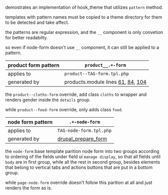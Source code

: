 demostrates an implementation of hook_theme that utilizes `pattern` method.

templates with pattern names must be copied to a theme directory for them to be detected and take affect.

the patterns are regular expression, 
and the `__` component is only convetion for better readabilty.

so even if node-form doesn't use `__` component, it can still be applied to a pattern.


product form pattern | `product__.+-form`
---|---
applies to | `product--TAG-form.tpl.php`
generated by | products.module lines [61](https://github.com/yakoub/drupal7/blob/master/products/products.module#L61), [84](https://github.com/yakoub/drupal7/blob/master/products/products.module#L84), [104](https://github.com/yakoub/drupal7/blob/master/products/products.module#L104)


the `product--cloths-form` override, add class `cloths` to wrapper and renders gender inside the `details` group.

while `product--food-form` override, only adds class `food`.


node form pattern | `.+-node-form`
---|---
applies to | `TAG-node-form.tpl.php`
generated by | [drupal_prepare_form](http://cgit.drupalcode.org/drupal/tree/includes/form.inc?h=7.x#n1114)

the `node-form` base template parition node form into two groups according to ordering of the fields under field ui `manage display`, so that all fields until `body` are in first group, while all the rest in second group, besides elements that belong to vertical tabs and actions buttons that are put in a bottom group.

while `page-node-form` override doesn't follow this parition at all and just renders the form as is.
